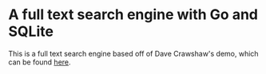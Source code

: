 # A full text search engine with Go and SQLite

This is a full text search engine based off of Dave Crawshaw's demo, which
can be found [here](https://www.youtube.com/watch?v=RqubKSF3wig&t=790s).
